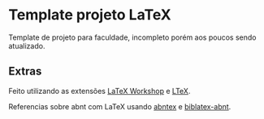 # Template projeto LaTeX

Template de projeto para faculdade, incompleto porém aos poucos sendo atualizado.

## Extras

Feito utilizando as extensões [LaTeX Workshop](https://github.com/James-Yu/LaTeX-Workshop) e [LTeX](https://github.com/valentjn/vscode-ltex).

Referencias sobre abnt com LaTeX usando [abntex](https://github.com/abntex/abntex2/wiki) e [biblatex-abnt](https://github.com/abntex/biblatex-abnt).